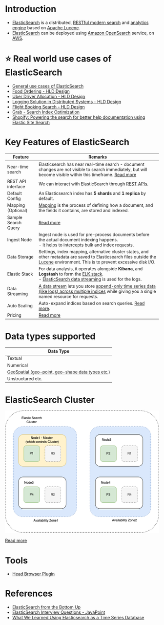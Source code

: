 # Introduction
- [ElasticSearch](https://www.elastic.co/elasticsearch/) is a distributed, [RESTful modern search](../../../8_APIStandards/REST.md) and [analytics engine](../../../6_BigData/DataConsumption) based on [Apache Lucene](../Readme.md).
- [ElasticSearch]() can be deployed using [Amazon OpenSearch](../../../2_AWS/1_DatabaseServices/AmazonOpenSearch/Readme.md) service, on [AWS](../../../2_AWS).

# :star: Real world use cases of ElasticSearch
- [General use cases of ElasticSearch](../SearchUseCases.md)
- [Food Ordering - HLD Design](../../../0_HLDUseCasesProblems/FoodOrderingZomatoSwiggy/Readme.md)
- [Uber Driver Allocation - HLD Design](../../../0_HLDUseCasesProblems/DriverAllocationUberGoJek/Readme.md)
- [Logging Solution in Distributed Systems - HLD Design](../../../0_HLDUseCasesProblems/ObervabilityLoggingSolution/LoggingFileAggregation/Readme.md)
- [Flight Booking Search - HLD Design](../../../0_HLDUseCasesProblems/FlightBookingSearchMakeMyTrip/Readme.md)
- [Grab - Search Index Optimization](../../../1_TechStacks/Grab/SearchIndexing.md)
- [Shopify: Powering the search for better help documentation using Elastic Site Search](../../../1_TechStacks/Shopify.md)

# Key Features of ElasticSearch

| Feature             | Remarks                                                                                                                                                                                                                                                 |
|---------------------|---------------------------------------------------------------------------------------------------------------------------------------------------------------------------------------------------------------------------------------------------------|
| Near-time search    | Elasticsearch has near real-time search - document changes are not visible to search immediately, but will become visible within this timeframe. [Read more](https://www.elastic.co/guide/en/elasticsearch/reference/current/near-real-time.html)       |
| REST API interface  | We can interact with ElasticSearch through [REST APIs](../Features/RESTAPIs.md).                                                                                                                                                                        |
| Default Config      | An Elasticsearch index has **5 shards** and **1 replica** by default.                                                                                                                                                                                   |
| Mapping (Optional)  | [Mapping](../Features/Mapping.md) is the process of defining how a document, and the fields it contains, are stored and indexed.                                                                                                                        |
| Sample Search Query | [Read more](../Samples/SampleSearchQuery.md)                                                                                                                                                                                                               |
| Ingest Node         | Ingest node is used for pre-process documents before the actual document indexing happens. <br/>- It helps to intercepts bulk and index requests.                                                                                                       |
| Data Storage        | Settings, index mapping, alternative cluster states, and other metadata are saved to Elasticsearch files outside the [Lucene](../Readme.md) environment. This is to prevent excessive disk I/O.                                                         |
| Elastic Stack       | For data analysis, it operates alongside **Kibana**, and **Logstash** to form the [ELK stack](../../../12_Observability/ELK.md).<br/>- [ElasticSearch data streaming](../../16_StreamingDB/ElasticSearchStreams.md) is used for the logs.               |
| Data Streaming      | [A data stream](../../16_StreamingDB/ElasticSearchStreams.md) lets you store [append-only time series data (like logs) across multiple indices](../../5_DatabaseInternals/AppendOnlyProperty.md) while giving you a single named resource for requests. |
| Auto Scaling        | Auto-expand indices based on search queries. [Read more](https://www.elastic.co/guide/en/elasticsearch/reference/current/index-modules.html).                                                                                                           |
| Pricing             | [Read more](https://www.elastic.co/pricing/)                                                                                                                                                                                                            |

# Data types supported

| Data Type                                                                             |
|---------------------------------------------------------------------------------------|
| Textual                                                                               |
| Numerical                                                                             |
| [GeoSpatial (geo-point, geo-shape data types etc.)](../Features/GeoSpatialSupport.md) |
| Unstructured etc.                                                                     |

# ElasticSearch Cluster

![](Cluster.png)

[Read more](Cluster.md)

# Tools
- [Head Browser Plugin](https://chromewebstore.google.com/detail/multi-elasticsearch-head/cpmmilfkofbeimbmgiclohpodggeheim?hl=en&pli=1)

# References
- [ElasticSearch from the Bottom Up](https://www.elastic.co/blog/found-elasticsearch-from-the-bottom-up)
- [ElasticSearch Interview Questions - JavaPoint](https://www.javatpoint.com/elasticsearch-interview-questions)
- [What We Learned Using Elasticsearch as a Time Series Database](https://medium.com/thousandeyes-engineering/what-we-learned-using-elasticsearch-as-a-time-series-database-bdbde38cdb64)